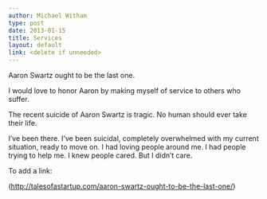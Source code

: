 ```yaml
---
author: Michael Witham
type: post
date: 2013-01-15
title: Services
layout: default
link: <delete if unneeded>
---
```


Aaron Swartz ought to be the last one. 

I would love to honor Aaron by making myself of service to others who suffer.

The recent suicide of Aaron Swartz is tragic. No human should ever take their life.

I’ve been there. I’ve been suicidal, completely overwhelmed with my current situation, ready to move on. I had loving people around me. I had people trying to help me. I knew people cared. But I didn’t care.

To add a link:
 
(http://talesofastartup.com/aaron-swartz-ought-to-be-the-last-one/)
